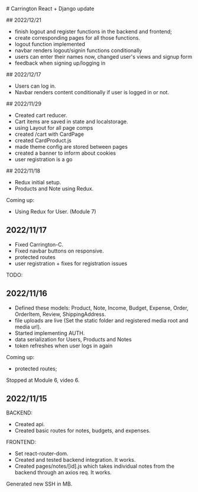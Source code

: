 # Carrington React + Django update

## 2022/12/21

- finish logout and register functions in the backend and frontend;
- create corresponding pages for all those functions.
- logout function implemented
- navbar renders logout/signin functions conditionally
- users can enter their names now, changed user's views and signup form
- feedback when signing up/logging in

## 2022/12/17

- Users can log in.
- Navbar renders content conditionally if user is logged in or not.

## 2022/11/29

- Created cart reducer.
- Cart items are saved in state and localstorage.
- using Layout for all page comps
- created /cart with CardPage
- created CardProduct.js
- made theme config are stored between pages
- created a banner to inform about cookies
- user registration is a go

## 2022/11/18

- Redux initial setup.
- Products and Note using Redux.

Coming up:

- Using Redux for User. (Module 7)

## 2022/11/17

- Fixed Carrington-C.
- Fixed navbar buttons on responsive.
- protected routes
- user registration + fixes for registration issues

TODO:

## 2022/11/16

- Defined these models: Product, Note, Income, Budget, Expense, Order, OrderItem, Review, ShippingAddress.
- file uploads are live (Set the static folder and registered media root and media url).
- Started implementing AUTH.
- data serialization for Users, Products and Notes
- token refreshes when user logs in again

Coming up:

- protected routes;

Stopped at Module 6, video 6.

## 2022/11/15

BACKEND:

- Created api.
- Created basic routes for notes, budgets, and expenses.

FRONTEND:

- Set react-router-dom.
- Created and tested backend integration. It works.
- Created pages/notes/[id].js which takes individual notes from the backend through an axios req. It works.

Generated new SSH in MB.
